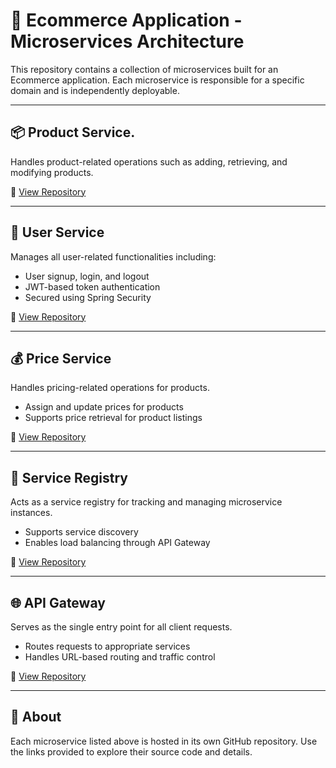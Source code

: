 # 🛒 Ecommerce Application - Microservices Architecture

This repository contains a collection of microservices built for an Ecommerce application. Each microservice is responsible for a specific domain and is independently deployable.

---

## 📦 Product Service.

Handles product-related operations such as adding, retrieving, and modifying products.

🔗 [View Repository](https://github.com/shivanshjais22/new)

---

## 👤 User Service

Manages all user-related functionalities including:

- User signup, login, and logout
- JWT-based token authentication
- Secured using Spring Security

🔗 [View Repository](https://github.com/shivanshjais22/User-service)

---

## 💰 Price Service

Handles pricing-related operations for products.

- Assign and update prices for products  
- Supports price retrieval for product listings  


🔗 [View Repository](https://github.com/shivanshjais22/Price-Service)

---

## 🧭 Service Registry

Acts as a service registry for tracking and managing microservice instances.

- Supports service discovery
- Enables load balancing through API Gateway

🔗 [View Repository](https://github.com/shivanshjais22/Servicre-reg)

---

## 🌐 API Gateway

Serves as the single entry point for all client requests.

- Routes requests to appropriate services
- Handles URL-based routing and traffic control

🔗 [View Repository](https://github.com/shivanshjais22/Api-getway)

---

## 📘 About

Each microservice listed above is hosted in its own GitHub repository. Use the links provided to explore their source code and details.


